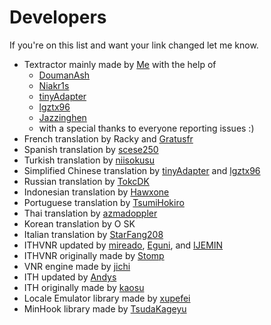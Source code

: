 # Developers

If you're on this list and want your link changed let me know.
- Textractor mainly made by [Me](https://github.com/Artikash) with the help of
  - [DoumanAsh](https://github.com/DoumanAsh)
  - [Niakr1s](https://github.com/Niakr1s)
  - [tinyAdapter](https://github.com/tinyAdapter)
  - [lgztx96](https://github.com/lgztx96)
  - [Jazzinghen](https://github.com/Jazzinghen)
  - with a special thanks to everyone reporting issues :)
- French translation by Racky and [Gratusfr](https://github.com/Gratusfr)
- Spanish translation by [scese250](https://github.com/scese250)
- Turkish translation by [niisokusu](https://reddit.com/u/niisokusu)
- Simplified Chinese translation by [tinyAdapter](https://github.com/tinyAdapter) and [lgztx96](https://github.com/lgztx96)
- Russian translation by [TokcDK](https://github.com/TokcDK)
- Indonesian translation by [Hawxone](https://github.com/Hawxone)
- Portuguese translation by [TsumiHokiro](https://github.com/TsumiHokiro)
- Thai translation by [azmadoppler](https://github.com/azmadoppler)
- Korean translation by O SK
- Italian translation by [StarFang208](https://github.com/StarFang208)
- ITHVNR updated by [mireado](https://github.com/mireado), [Eguni](https://github.com/Eguni), and [IJEMIN](https://github.com/IJEMIN)
- ITHVNR originally made by [Stomp](http://www.hongfire.com/forum/member/325894-stomp)
- VNR engine made by [jichi](https://github.com/jichifly)
- ITH updated by [Andys](https://github.com/AndyScull)
- ITH originally made by [kaosu](https://code.google.com/archive/p/interactive-text-hooker)
- Locale Emulator library made by [xupefei](https://github.com/xupefei)
- MinHook library made by [TsudaKageyu](https://github.com/TsudaKageyu)

